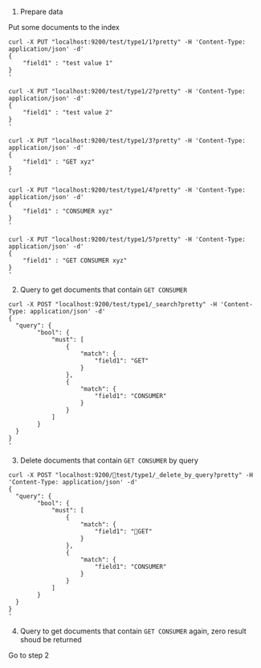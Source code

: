 1. Prepare data

Put some documents to the index

```
curl -X PUT "localhost:9200/test/type1/1?pretty" -H 'Content-Type: application/json' -d'
{
    "field1" : "test value 1"
}
'

curl -X PUT "localhost:9200/test/type1/2?pretty" -H 'Content-Type: application/json' -d'
{
    "field1" : "test value 2"
}
'

curl -X PUT "localhost:9200/test/type1/3?pretty" -H 'Content-Type: application/json' -d'
{
    "field1" : "GET xyz"
}
'

curl -X PUT "localhost:9200/test/type1/4?pretty" -H 'Content-Type: application/json' -d'
{
    "field1" : "CONSUMER xyz"
}
'

curl -X PUT "localhost:9200/test/type1/5?pretty" -H 'Content-Type: application/json' -d'
{
    "field1" : "GET CONSUMER xyz"
}
'
```

2. Query to get documents that contain `GET CONSUMER`

```
curl -X POST "localhost:9200/test/type1/_search?pretty" -H 'Content-Type: application/json' -d'
{
  "query": {
        "bool": {
            "must": [
                {
                    "match": {
                        "field1": "GET"
                    }
                },
                {
                    "match": {
                        "field1": "CONSUMER"
                    }
                }
            ]
        }
  }
}
' 
```

3. Delete documents that contain `GET CONSUMER` by query

```
curl -X POST "localhost:9200/test/type1/_delete_by_query?pretty" -H 'Content-Type: application/json' -d'
{
  "query": {
        "bool": {
            "must": [
                {
                    "match": {
                        "field1": "GET"
                    }
                },
                {
                    "match": {
                        "field1": "CONSUMER"
                    }
                }
            ]
        }
  }
}
'
```

4. Query to get documents that contain `GET CONSUMER` again, zero result shoud be returned

Go to step 2